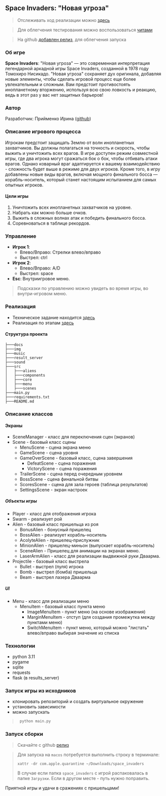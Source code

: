 ## Space Invaders: "Новая угроза"

> Отслеживать ход реализации можно [здесь](docs/TZ_STATUS.md)

> Для облегчения тестирования можно воспользоваться [читами](docs/CHEATS.md)

> На github [добавлен релиз](https://github.com/Tulishka/space_invaders_nt/releases/tag/v0.9), для облегчения запуска 

### Об игре

**Space Invaders**: "Новая угроза" — это современная интерпретация легендарной аркадной игры Space Invaders, созданной в
1978 году Томохиро Нисикадо. "Новая угроза" сохраняет дух оригинала, добавляя новые элементы, чтобы сделать игровой
процесс еще более увлекательным и сложным. Вам предстоит противостоять инопланетному вторжению, используя всю свою
ловкость и реакцию, ведь в этот раз у вас нет защитных барьеров!

### Автор

Разработчик: Прийменко Ирина ([github](https://github.com/Tulishka))

### Описание игрового процесса

Игрокам предстоит защищать Землю от волн инопланетных захватчиков. Вы должны полагаться на точность и скорость, чтобы
выжить и уничтожить всех врагов. В игре доступен режим совместной игры, где два игрока могут сражаться бок о бок, чтобы
отбивать атаки врагов. Однако коварный враг адаптируется к вашему взаимодействию - сложность будет выше в режиме для
двух игроков. Кроме того, в игру добавлены новые виды врагов, включая мощного финального босса — корабль-носитель,
который станет настоящим испытанием для самых опытных игроков.

#### Цели игры

1. Уничтожить всех инопланетных захватчиков на уровне.
2. Набрать как можно больше очков.
3. Выжить в сложных волнах атак и победить финального босса.
4. Соревноваться в таблице рекордов.

### Управление

- **Игрок 1**:
    - Влево/Вправо: Стрелки влево/вправо
    - Выстрел: ctrl
- **Игрок 2**:
    - Влево/Вправо: A/D
    - Выстрел: space
- **Esc**: Внутриигровое меню.

> Подсказки по управлению можно увидеть во время игры, во внутри-игровом меню.

### Реализация

* Техническое задание находится [здесь](docs/TZ.md)
* Реализация по этапам [здесь](docs/TZ_STATUS.md)

#### Структура проекта
```
├───docs
├───img
├───music
├───result_server
├───sound
├───src
│   ├───aliens
│   ├───components
│   ├───core
│   ├───menu
│   ├───scenes
├───main.py
├───requirements.txt
├───README.md
```

### Описание классов

#### Экраны

* SceneManager - класс для переключения сцен (экранов)
* Scene - базовый класс сцены
  * MenuScene - сцена экрана меню
  * GameScene - сцена уровня
  * GameOverScene - базовый класс, сцена завершения
    * DefeatScene - сцена поражения
    * VictoryScene - сцена поражения
  * TrailerScene - сцена перед очередным уровнем
  * BossScene - сцена финальной битвы
  * ScoresScene - сцена для зала героев (таблица результатов)
  * SettingsScene - экран настроек

##### Объекты игры

* Player - класс для отображения игрока
* Swarm - реализует рой
* Alien - базовый класс пришельца из роя
  * BonusAlien - бонусный пришелец
  * BossAlien - реализует корабль-носитель
  * AcolyteAlien - пришелец-прислужник
  * MinionAlien - пришелец-миньон (выпускает корабль-носитель)
  * SceneAlien - Пришелец для анимации на экранах меню.
  * LaserArmAlien - класс для реализации выдвижной руки Дваарма.
* Projectile - базовый класс выстрела
  * Bullet - выстрел (пуля) игрока
  * Bomb - выстрел (бомба) пришельца
  * Beam - выстрел лазера Дваарма 

##### UI

* Menu - класс для реализации меню
  * MenuItem - базовый класс пункта меню
    * ImageMenuItem - пункт меню (на основе изображения)
    * MarginMenuItem - отступ (для создания промежутка между пунктами меню)
    * SwitchMenuItem - пункт меню, который можно "листать" влево/вправо выбирая значение из списка


### Технологии

* python 3.11
* pygame
* sqlite
* requests
* flask (в results_server)

### Запуск игры из исходников

* клонировать репозиторий и создать виртуальное окружение
* установить зависимости
* можно запускать

>   ```bash
>    python main.py
>  ```

### Запуск сборки

> Скачайте с github [релиз](https://github.com/Tulishka/space_invaders_nt/releases/tag/v1.0) 

> Для запуска на `macos` потребуется выполнить строку в терминале:
> 
> ```
> xattr -dr com.apple.quarantine ~/Downloads/space_invaders
> ```
> В случае если папка `space_invaders` с игрой распаковалась в папке `Загрузки`. 
> Если в другом месте - путь нужно поправить.

Приятной игры и удачи в сражениях с пришельцами!